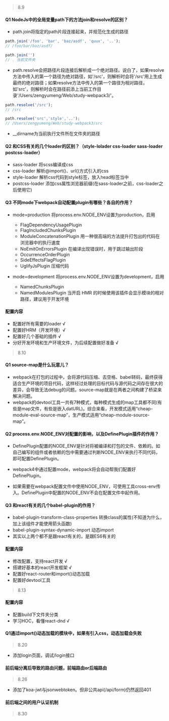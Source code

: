> 8.9
#### Q1 NodeJs中的全局变量path下的方法join和resolve的区别？
- path.join将指定的path片段连接起来，并规范化生成的路径
```javascript
path.join('/foo', 'bar', 'baz/asdf', 'quux', '..');
// /foo/bar/baz/asdf/

path.join('')
// . 当前文件夹
```

- path.resolve会把路径片段连接后解析成一个绝对路径。说白了，如果resolve方法中传入的第一个路径为绝对路径，如'/src'，则解析时会将'/src'用上生成最终的绝对路径；如果resolve方法中传入的第一个路径为相对路径，如'src'，则解析时会在路径前添上当前工作目录'/Users/zengyumeng/Web/study-webpack3/'。
```javascript
path.resolve('/src');
// /src

path.resolve('src','style','..');
// /Users/zengyumeng/Web/study-webpack3/src
```

- __dirname为当前执行文件所在文件夹的路径

#### Q2 和CSS有关的几个loader的区别？（style-lolader css-loader sass-loader postcss-loader）
- sass-loader    将scss编译成css
- css-loader     解析@import()、url()方式引入的css
- style-loader   解析css代码到style标签，放入head标签当中
- postcss-loader 添加css属性浏览器前缀(在sass-loader之前，css-loader之后使用它)

#### Q3 不同mode下webpack自动配置plugin有哪些？各自的作用？
- mode=production 将process.env.NODE_ENV设置为production，启用
    - FlagDependencyUsagePlugin
    - FlagIncludedChunksPlugin 
    - ModuleConcatenationPlugin 用一种很高端的方法提升打包出的代码在浏览器中的执行速度
    - NoEmitOnErrorsPlugin 在编译出现错误时，用于跳过输出阶段
    - OccurrenceOrderPlugin
    - SideEffectsFlagPlugin 
    - UglifyJsPlugin 压缩代码

- mode=development 将process.env.NODE_ENV设置为development，启用
    - NamedChunksPlugin
    - NamedModulesPlugin 当开启 HMR 的时候使用该插件会显示模块的相对路径，建议用于开发环境

#### 配置内容
- 配置好所有需要的loader √
- 配置好HRM（开发环境）√
- 配置好几个基础的插件 √
- 分好开发环境和生产环境文件，为后续配置做好准备 √

> 8.10
#### Q1 source-map是什么玩意儿？
- webpack在打包的过程中，会将源代码压缩、去空格、babel转码，最终获得适合生产环境的项目代码，这样经过处理的目标代码与源代码之间存在很大的差异，会导致无法debug的问题。source-map就是在两者之间构建了桥梁来解决问题。
- webpack的devtool工具一共有7种模式，每种模式生成的map工具都不同(有些是map文件，有些是嵌入datURL)。综合来看，开发模式适用“cheap-module-eval-source-map”，生产模式适用“cheap-module-source-map”。

#### Q2 process.env.NODE_ENV对配置的影响，以及DefinePlugin插件的作用？
- DefinePlugin配置的NODE_ENV是针对将被编译和打包的文件、依赖的。如自己编写的组件或者依赖的包中需要通过判断NODE_ENV来执行不同代码，即可配置DefinePlugin。
- webpack4中通过配置mode，webpack将会自动帮我们配置好DefinePlugin。

- 如果需要在webpack配置文件中使用NODE_ENV，可使用工具cross-env传入。DefinePlugin中配置的NODE_ENV不会在配置文件中起作用。

#### Q3 和react有关的几个babel-plugin的作用？
- babel-plugin-transform-class-properties 转换class的属性(不知道为什么，加上该组件才能使用箭头函数)
- babel-plugin-syntax-dynamic-import 动态import
- 其实以上两个都不是跟react有关的，是跟ES6有关的

#### 配置内容
- 修改配置，支持react开发 √
- 搭建好基本的react开发框架 √
- 配置好react-router和import()动态加载
- 配置好devtool工具

> 8.13
#### 配置内容
- 配置build下文件夹分类 
- 学习HOC，看懂react-dnd √

#### Q1通过import()动态加载的模块中，如果有引入css，动态加载会失败

> 8.20
- 添加login页面，调试/login接口

#### 前后端分离后导致的路由问题，前端路由or后端路由

> 8.26 
- 添加了koa-jwt与jsonwebtoken。但非公共api(/api/form)仍然返回401

#### 前后端之间的用户认证机制

> 8.30

